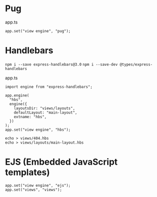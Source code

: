 # Pug
app.ts
```
app.set("view engine", "pug");
```

# Handlebars
`npm i --save express-handlebars@3.0`
`npm i --save-dev @types/express-handlebars`

app.ts
```
import engine from "express-handlebars";

app.engine(
  "hbs",
  engine({
    layoutsDir: "views/layouts",
    defaultLayout: "main-layout",
    extname: "hbs",
  })
);
app.set("view engine", "hbs");
```

`echo > views/404.hbs`  
`echo > views/layouts/main-layout.hbs`

# EJS (Embedded JavaScript templates)
```
app.set("view engine", "ejs");
app.set("views", "views");
```
